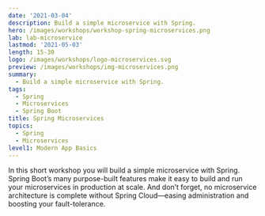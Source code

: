 ```yaml
---
date: '2021-03-04'
description: Build a simple microservice with Spring.
hero: /images/workshops/workshop-spring-microservices.png
lab: lab-microservice
lastmod: '2021-05-03'
length: 15-30
logo: /images/workshops/logo-microservices.svg
preview: /images/workshops/img-microservices.png
summary:
  - Build a simple microservice with Spring.
tags:
  - Spring
  - Microservices
  - Spring Boot
title: Spring Microservices
topics:
  - Spring
  - Microservices
level1: Modern App Basics
---
```


In this short workshop you will build a simple microservice with Spring. Spring Boot’s many purpose-built features make it easy to build and run your microservices in production at scale. And don’t forget, no microservice architecture is complete without Spring Cloud—easing administration and boosting your fault-tolerance.
